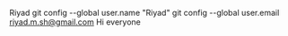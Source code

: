 Riyad
git config --global user.name "Riyad"
git config --global user.email riyad.m.sh@gmail.com
Hi everyone